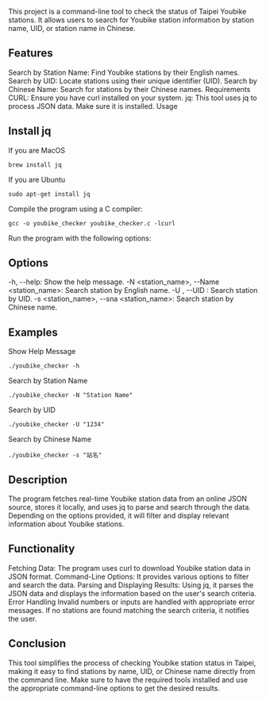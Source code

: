 This project is a command-line tool to check the status of Taipei Youbike stations. It allows users to search for Youbike station information by station name, UID, or station name in Chinese.

## Features

Search by Station Name: Find Youbike stations by their English names.
Search by UID: Locate stations using their unique identifier (UID).
Search by Chinese Name: Search for stations by their Chinese names.
Requirements
CURL: Ensure you have curl installed on your system.
jq: This tool uses jq to process JSON data. Make sure it is installed.
Usage

## Install jq

If you are MacOS

```shell
brew install jq
```

If you are Ubuntu

```shell
sudo apt-get install jq
```

Compile the program using a C compiler:

```shell
gcc -o youbike_checker youbike_checker.c -lcurl
```

Run the program with the following options:

## Options

-h, --help: Show the help message.
-N <station_name>, --Name <station_name>: Search station by English name.
-U <uid>, --UID <uid>: Search station by UID.
-s <station_name>, --sna <station_name>: Search station by Chinese name.

## Examples

Show Help Message

```shell
./youbike_checker -h
```

Search by Station Name

```shell
./youbike_checker -N "Station Name"
```

Search by UID

```shell
./youbike_checker -U "1234"
```

Search by Chinese Name

```shell
./youbike_checker -s "站名"
```

## Description

The program fetches real-time Youbike station data from an online JSON source, stores it locally, and uses jq to parse and search through the data. Depending on the options provided, it will filter and display relevant information about Youbike stations.

## Functionality

Fetching Data: The program uses curl to download Youbike station data in JSON format.
Command-Line Options: It provides various options to filter and search the data.
Parsing and Displaying Results: Using jq, it parses the JSON data and displays the information based on the user's search criteria.
Error Handling
Invalid numbers or inputs are handled with appropriate error messages.
If no stations are found matching the search criteria, it notifies the user.

## Conclusion

This tool simplifies the process of checking Youbike station status in Taipei, making it easy to find stations by name, UID, or Chinese name directly from the command line. Make sure to have the required tools installed and use the appropriate command-line options to get the desired results.
